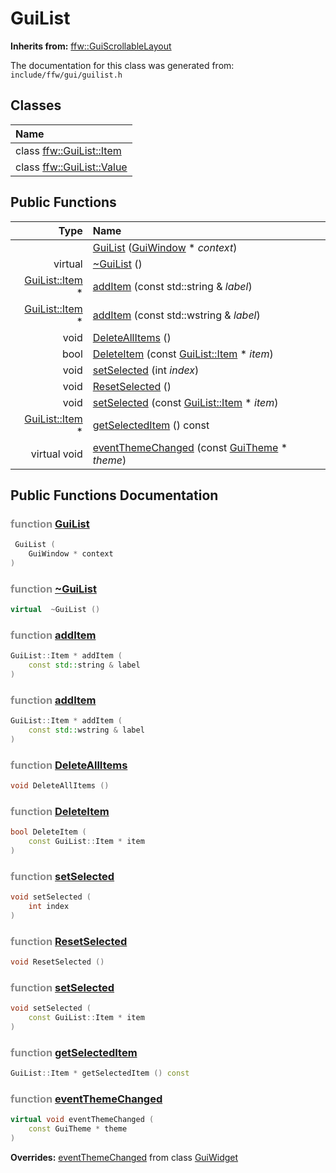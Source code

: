 GuiList
===================================


**Inherits from:** [ffw::GuiScrollableLayout](ffw_GuiScrollableLayout.html)

The documentation for this class was generated from: `include/ffw/gui/guilist.h`



## Classes

| Name |
|:-----|
| class [ffw::GuiList::Item](ffw_GuiList_Item.html) |
| class [ffw::GuiList::Value](ffw_GuiList_Value.html) |


## Public Functions

| Type | Name |
| -------: | :------- |
|   | [GuiList](#ac9d0483) ([GuiWindow](ffw_GuiWindow.html) * _context_)  |
|  virtual  | [~GuiList](#0f3ac750) ()  |
|  [GuiList::Item](ffw_GuiList_Item.html) * | [addItem](#dbe62119) (const std::string & _label_)  |
|  [GuiList::Item](ffw_GuiList_Item.html) * | [addItem](#d8db7b91) (const std::wstring & _label_)  |
|  void | [DeleteAllItems](#acdb3ed2) ()  |
|  bool | [DeleteItem](#e7a3d0e3) (const [GuiList::Item](ffw_GuiList_Item.html) * _item_)  |
|  void | [setSelected](#622970ed) (int _index_)  |
|  void | [ResetSelected](#724a77bf) ()  |
|  void | [setSelected](#7f9a1693) (const [GuiList::Item](ffw_GuiList_Item.html) * _item_)  |
|  [GuiList::Item](ffw_GuiList_Item.html) * | [getSelectedItem](#2f1eb20c) () const  |
|  virtual void | [eventThemeChanged](#86eb2b69) (const [GuiTheme](ffw_GuiTheme.html) * _theme_)  |


## Public Functions Documentation

### <span style="opacity:0.5;">function</span> <a id="ac9d0483" href="#ac9d0483">GuiList</a>

```cpp
 GuiList (
    GuiWindow * context
) 
```



### <span style="opacity:0.5;">function</span> <a id="0f3ac750" href="#0f3ac750">~GuiList</a>

```cpp
virtual  ~GuiList () 
```



### <span style="opacity:0.5;">function</span> <a id="dbe62119" href="#dbe62119">addItem</a>

```cpp
GuiList::Item * addItem (
    const std::string & label
) 
```



### <span style="opacity:0.5;">function</span> <a id="d8db7b91" href="#d8db7b91">addItem</a>

```cpp
GuiList::Item * addItem (
    const std::wstring & label
) 
```



### <span style="opacity:0.5;">function</span> <a id="acdb3ed2" href="#acdb3ed2">DeleteAllItems</a>

```cpp
void DeleteAllItems () 
```



### <span style="opacity:0.5;">function</span> <a id="e7a3d0e3" href="#e7a3d0e3">DeleteItem</a>

```cpp
bool DeleteItem (
    const GuiList::Item * item
) 
```



### <span style="opacity:0.5;">function</span> <a id="622970ed" href="#622970ed">setSelected</a>

```cpp
void setSelected (
    int index
) 
```



### <span style="opacity:0.5;">function</span> <a id="724a77bf" href="#724a77bf">ResetSelected</a>

```cpp
void ResetSelected () 
```



### <span style="opacity:0.5;">function</span> <a id="7f9a1693" href="#7f9a1693">setSelected</a>

```cpp
void setSelected (
    const GuiList::Item * item
) 
```



### <span style="opacity:0.5;">function</span> <a id="2f1eb20c" href="#2f1eb20c">getSelectedItem</a>

```cpp
GuiList::Item * getSelectedItem () const 
```



### <span style="opacity:0.5;">function</span> <a id="86eb2b69" href="#86eb2b69">eventThemeChanged</a>

```cpp
virtual void eventThemeChanged (
    const GuiTheme * theme
) 
```



**Overrides:** [eventThemeChanged](/doc/ffw_GuiWidget.md#d1726419) from class [GuiWidget](/doc/ffw_GuiWidget.md)



